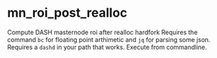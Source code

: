 # mn_roi_post_realloc
Compute DASH masternode roi after realloc hardfork
Requires the command `bc` for floating point arthimetic and `jq` for parsing some json.  Requires a `dashd` in your path that works.  Execute from commandline.
